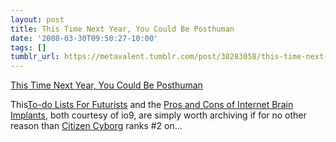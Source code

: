 ```yaml
---
layout: post
title: This Time Next Year, You Could Be Posthuman
date: '2008-03-30T09:50:27-10:00'
tags: []
tumblr_url: https://metavalent.tumblr.com/post/30283058/this-time-next-year-you-could-be-posthuman
---
```

[This Time Next Year, You Could Be Posthuman](http://metavalent.info/?p=748)  

This[To-do Lists For Futurists](http://io9.com/370860/this-time-next-year-you-could-be-posthuman) and the [Pros and Cons of Internet Brain Implants](http://io9.com/359932/the-pros-and-cons-of-a-google-brain-implant), both courtesy of io9, are simply worth archiving if for no other reason than [Citizen Cyborg](http://search.barnesandnoble.com/Citizen-Cyborg/James-Hughes/e/9780813341989/?itm=1) ranks #2 on…

